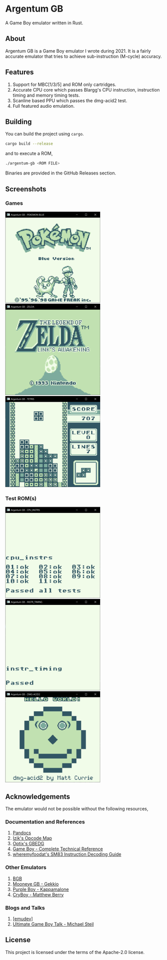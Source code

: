 # Argentum GB

A Game Boy emulator written in Rust.

## About

Argentum GB is a Game Boy emulator I wrote during 2021.
It is a fairly accurate emulator that tries to achieve sub-instruction (M-cycle) accuracy.

## Features

1. Support for MBC[1/3/5] and ROM only cartridges.
2. Accurate CPU core which passes Blargg's CPU instruction,
   instruction timing and memory timing tests.
3. Scanline based PPU which passes the dmg-acid2 test.
4. Full featured audio emulation.

## Building

You can build the project using `cargo`.

```bash
cargo build --release
```

and to execute a ROM,

```bash
./argentum-gb <ROM FILE>
```

Binaries are provided in the GitHub Releases section.

## Screenshots

### Games

<img src="./assets/Pokemon.png" width="300"> &nbsp;
<img src="./assets/Zelda.png" width="300"> &nbsp;
<img src="./assets/Tetris.png" width="300"> &nbsp;

### Test ROM(s)

<img src="./assets/cpu_instrs.png" width="300"> &nbsp;
<img src="./assets/instr_timing.png" width="300"> &nbsp;
<img src="./assets/dmg_acid2.png" width="300"> &nbsp;

## Acknowledgements

The emulator would not be possible without the following resources,

### Documentation and References

1. [Pandocs](https://gbdev.io/pandocs/)
2. [Izik's Opcode Map](https://izik1.github.io/gbops/index.html)
3. [Optix's GBEDG](https://hacktix.github.io/GBEDG/)
4. [Game Boy - Complete Technical Reference](https://gekkio.fi/files/gb-docs/gbctr.pdf)
5. [wheremyfoodat's SM83 Instruction Decoding Guide](https://cdn.discordapp.com/attachments/465586075830845475/742438340078469150/SM83_decoding.pdf)

### Other Emulators

1. [BGB](http://bgb.bircd.org/)
2. [Mooneye GB - Gekkio](https://github.com/Gekkio/mooneye-gb)
3. [Purple Boy - Kappamalone](https://github.com/Kappamalone/PurpleBoy)
4. [CryBoy - Matthew Berry](https://github.com/mattrberry/CryBoy)

### Blogs and Talks

1. [[emudev]](http://emudev.de/gameboy-emulator/overview/)
2. [Ultimate Game Boy Talk - Michael Steil](https://www.youtube.com/watch?v=HyzD8pNlpwI)

## License

This project is licensed under the terms of the Apache-2.0 license.
